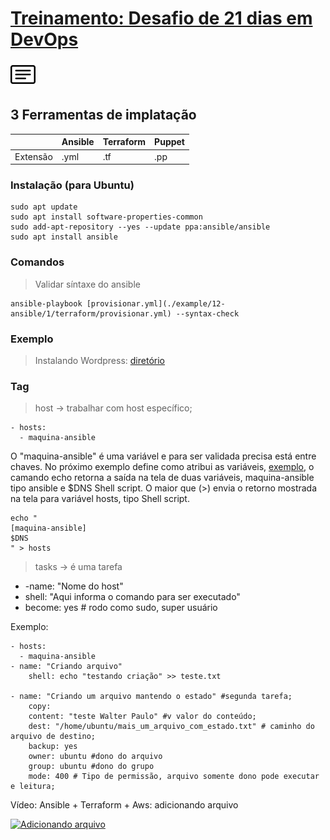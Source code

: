 # [Treinamento: Desafio de 21 dias em DevOps](../../README.md)
[![menu](../../assets/menu.png)](./terraform.md)   
## 3 Ferramentas de implatação


 |               | Ansible       | Terraform       | Puppet     |
 | ------------- | ------------- | :-------------- | --------   |
 | Extensão      | .yml          | .tf             | .pp        |


### Instalação (para Ubuntu)

 ```
sudo apt update
sudo apt install software-properties-common
sudo add-apt-repository --yes --update ppa:ansible/ansible
sudo apt install ansible
```

### Comandos
> Validar síntaxe do ansible 
```
ansible-playbook [provisionar.yml](./example/12-ansible/1/terraform/provisionar.yml) --syntax-check
```
### Exemplo

> Instalando Wordpress: [diretório](./example/13-implantacao-wordpress/)

### Tag

> host -> trabalhar com host específico;
```
- hosts:
  - maquina-ansible
  ```
  O "maquina-ansible" é uma variável e para ser validada precisa está entre chaves. No próximo exemplo define como atribui as variáveis, [exemplo](./example/12-ansible/exc.sh), o camando echo retorna a saída na tela de duas variáveis, maquina-ansible tipo ansible e $DNS Shell script. O maior que (>) envia o retorno mostrada na tela para variável hosts, tipo Shell script.
  ```
  echo "
[maquina-ansible]
$DNS
" > hosts
```

> tasks -> é uma tarefa
    
* -name: "Nome do host"
* shell: "Aqui informa o comando para ser executado"
* become: yes # rodo como sudo, super usuário

Exemplo:
```
- hosts:
  - maquina-ansible
- name: "Criando arquivo"
    shell: echo "testando criação" >> teste.txt

- name: "Criando um arquivo mantendo o estado" #segunda tarefa;
    copy: 
    content: "teste Walter Paulo" #v valor do conteúdo; 
    dest: "/home/ubuntu/mais_um_arquivo_com_estado.txt" # caminho do arquivo de destino;
    backup: yes
    owner: ubuntu #dono do arquivo
    group: ubuntu #dono do grupo
    mode: 400 # Tipo de permissão, arquivo somente dono pode executar e leitura;

 ```

Vídeo: Ansible + Terraform + Aws: adicionando arquivo

<a href="https://youtu.be/ez1zt6fp0qY">
  <img src="https://img.youtube.com/vi/ez1zt6fp0qY/0.jpg" alt="Adicionando arquivo" width="300" height="auto"/> 
</a>
